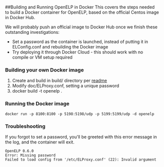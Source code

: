 ##Building and Running OpenELP in Docker
This covers the steps needed to build a Docker container for OpenELP, based on the official Centos image in Docker Hub.

We will probably push an official image to Docker Hub once we finish these outstanding investigations:
* Set a password as the container is launched, instead of putting it in ELConfig.conf and rebuilding the Docker image
* Try deploying it through Docker Cloud - this should work with no compile or VM setup required

### Building your own Docker image
1. Create and build in build/ directory per [readme](README.md)
2. Modify doc/ELProxy.conf, setting a unique password
3. docker build -t openelp .

### Running the Docker image
```
docker run -p 8100:8100 -p 5198:5198/udp -p 5199:5199/udp -d openelp
```


### Troubleshooting
If you forgot to set a password, you'll be greeted with this error message in the log, and the container will exit.
```
OpenELP 0.6.0
Error: Missing password
Failed to load config from '/etc/ELProxy.conf' (22): Invalid argument
```
